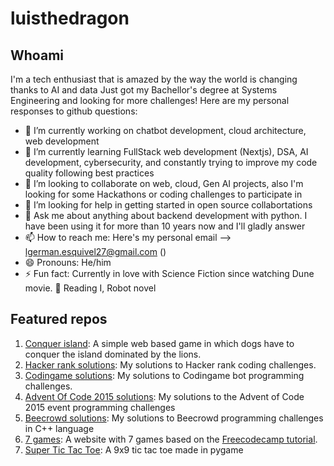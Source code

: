 # luisthedragon

## Whoami

I'm a tech enthusiast that is amazed by the way the world is changing thanks to AI and data
Just got my Bachellor's degree at Systems Engineering and looking for more challenges!
Here are my personal responses to github questions:

- 🔭 I’m currently working on chatbot development, cloud architecture, web development
- 🌱 I’m currently learning FullStack web development (Nextjs), DSA, AI development, cybersecurity, and constantly trying to improve my code quality following best practices
- 👯 I’m looking to collaborate on web, cloud, Gen AI projects, also I'm looking for some Hackathons or coding challenges to participate in
- 🤔 I’m looking for help in getting started in open source collabortations
- 💬 Ask me about anything about backend development with python. I have been using it for more than 10 years now and I'll gladly answer
- 📫 How to reach me: Here's my personal email --> lgerman.esquivel27@gmail.com ()
- 😄 Pronouns: He/him
- ⚡ Fun fact: Currently in love with Science Fiction since watching Dune movie. 📖 Reading I, Robot novel

## Featured repos

1. [Conquer island](https://github.com/luisthedragon/conquer_island): A simple web based game in which dogs have to conquer the island dominated by the lions.
2. [Hacker rank solutions](https://github.com/luisthedragon/hackerrank-solutions): My solutions to Hacker rank coding challenges.
3. [Codingame solutions](https://github.com/luisthedragon/codingame-solutions): My solutions to Codingame bot programming challenges.
4. [Advent Of Code 2015 solutions](https://github.com/luisthedragon/adventofcode2015): My solutions to the Advent of Code 2015 event programming challenges
5. [Beecrowd solutions](https://github.com/luisthedragon/beecrowd-solutions): My solutions to Beecrowd programming challenges in C++ language
6. [7 games](https://github.com/luisthedragon/7games): A website with 7 games based on the [Freecodecamp tutorial](https://www.youtube.com/watch?v=ec8vSKJuZTk).
7. [Super Tic Tac Toe](https://github.com/luisthedragon/SuperTicTacToe): A 9x9 tic tac toe made in pygame

